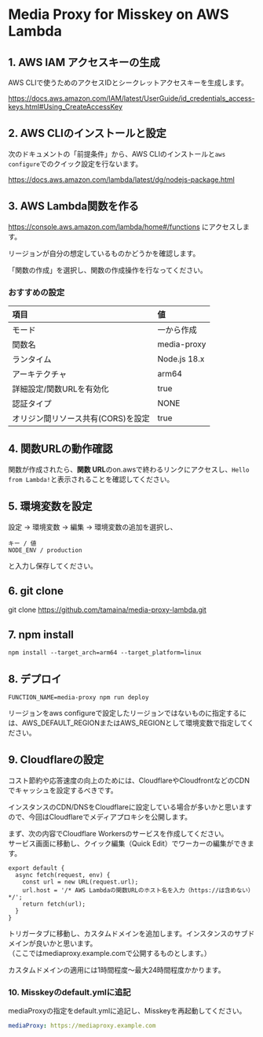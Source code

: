 # Media Proxy for Misskey on AWS Lambda
## 1. AWS IAM アクセスキーの生成
AWS CLIで使うためのアクセスIDとシークレットアクセスキーを生成します。

https://docs.aws.amazon.com/IAM/latest/UserGuide/id_credentials_access-keys.html#Using_CreateAccessKey

## 2. AWS CLIのインストールと設定
次のドキュメントの「前提条件」から、AWS CLIのインストールと`aws configure`でのクイック設定を行ないます。

https://docs.aws.amazon.com/lambda/latest/dg/nodejs-package.html

## 3. AWS Lambda関数を作る
https://console.aws.amazon.com/lambda/home#/functions にアクセスします。

リージョンが自分の想定しているものかどうかを確認します。

「関数の作成」を選択し、関数の作成操作を行なってください。

### おすすめの設定

|項目|値|
|:-|:-|
|モード|一から作成|
|関数名|media-proxy|
|ランタイム|Node.js 18.x|
|アーキテクチャ|arm64|
|詳細設定/関数URLを有効化|true|
|認証タイプ|NONE|
|オリジン間リソース共有(CORS)を設定|true|

## 4. 関数URLの動作確認
関数が作成されたら、**関数 URL**のon.awsで終わるリンクにアクセスし、`Hello from Lambda!`と表示されることを確認してください。

## 5. 環境変数を設定
設定 → 環境変数 → 編集 → 環境変数の追加を選択し、

```
キー / 値
NODE_ENV / production
```

と入力し保存してください。

## 6. git clone
git clone https://github.com/tamaina/media-proxy-lambda.git

## 7. npm install

```
npm install --target_arch=arm64 --target_platform=linux
```

## 8. デプロイ
```
FUNCTION_NAME=media-proxy npm run deploy
```

リージョンをaws configureで設定したリージョンではないものに指定するには、AWS_DEFAULT_REGIONまたはAWS_REGIONとして環境変数で指定してください。

## 9. Cloudflareの設定
コスト節約や応答速度の向上のためには、CloudflareやCloudfrontなどのCDNでキャッシュを設定するべきです。

インスタンスのCDN/DNSをCloudflareに設定している場合が多いかと思いますので、今回はCloudflareでメディアプロキシを公開します。

まず、次の内容でCloudflare Workersのサービスを作成してください。  
サービス画面に移動し、クイック編集（Quick Edit）でワーカーの編集ができます。

```
export default {
  async fetch(request, env) {
    const url = new URL(request.url);
    url.host = '/* AWS Lambdaの関数URLのホスト名を入力（https://は含めない） */';
    return fetch(url);
  }
}
```

トリガータブに移動し、カスタムドメインを追加します。インスタンスのサブドメインが良いかと思います。  
（ここではmediaproxy.example.comで公開するものとします。）

カスタムドメインの適用には1時間程度〜最大24時間程度かかります。

### 10. Misskeyのdefault.ymlに追記

mediaProxyの指定をdefault.ymlに追記し、Misskeyを再起動してください。

```yml
mediaProxy: https://mediaproxy.example.com
```
